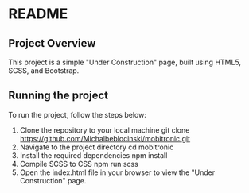 # README

## Project Overview
This project is a simple "Under Construction" page, built using HTML5, SCSS, and Bootstrap.

## Running the project
To run the project, follow the steps below:

1. Clone the repository to your local machine
git clone https://github.com/Michalbeblocinski/mobitronic.git
2. Navigate to the project directory
cd mobitronic
3. Install the required dependencies
npm install
4. Compile SCSS to CSS
npm run scss
5. Open the index.html file in your browser to view the "Under Construction" page.